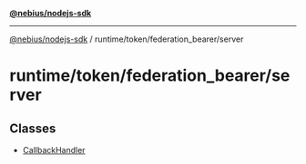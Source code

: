 [**@nebius/nodejs-sdk**](../../../../README.md)

***

[@nebius/nodejs-sdk](../../../../README.md) / runtime/token/federation\_bearer/server

# runtime/token/federation\_bearer/server

## Classes

- [CallbackHandler](classes/CallbackHandler.md)
